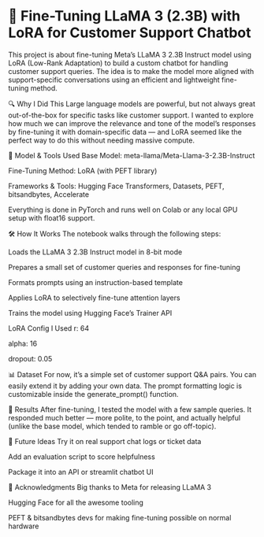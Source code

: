 # 🦙 Fine-Tuning LLaMA 3 (2.3B) with LoRA for Customer Support Chatbot
This project is about fine-tuning Meta’s LLaMA 3 2.3B Instruct model using LoRA (Low-Rank Adaptation) to build a custom chatbot for handling customer support queries. The idea is to make the model more aligned with support-specific conversations using an efficient and lightweight fine-tuning method.

🔍 Why I Did This
Large language models are powerful, but not always great out-of-the-box for specific tasks like customer support. I wanted to explore how much we can improve the relevance and tone of the model’s responses by fine-tuning it with domain-specific data — and LoRA seemed like the perfect way to do this without needing massive compute.

🧠 Model & Tools Used
Base Model: meta-llama/Meta-Llama-3-2.3B-Instruct

Fine-Tuning Method: LoRA (with PEFT library)

Frameworks & Tools: Hugging Face Transformers, Datasets, PEFT, bitsandbytes, Accelerate

Everything is done in PyTorch and runs well on Colab or any local GPU setup with float16 support.

🛠️ How It Works
The notebook walks through the following steps:

Loads the LLaMA 3 2.3B Instruct model in 8-bit mode

Prepares a small set of customer queries and responses for fine-tuning

Formats prompts using an instruction-based template

Applies LoRA to selectively fine-tune attention layers

Trains the model using Hugging Face’s Trainer API

LoRA Config I Used
r: 64

alpha: 16

dropout: 0.05

📊 Dataset
For now, it’s a simple set of customer support Q&A pairs. You can easily extend it by adding your own data. The prompt formatting logic is customizable inside the generate_prompt() function.

🧪 Results
After fine-tuning, I tested the model with a few sample queries. It responded much better — more polite, to the point, and actually helpful (unlike the base model, which tended to ramble or go off-topic).

📌 Future Ideas
Try it on real support chat logs or ticket data

Add an evaluation script to score helpfulness

Package it into an API or streamlit chatbot UI

🙏 Acknowledgments
Big thanks to Meta for releasing LLaMA 3

Hugging Face for all the awesome tooling

PEFT & bitsandbytes devs for making fine-tuning possible on normal hardware
